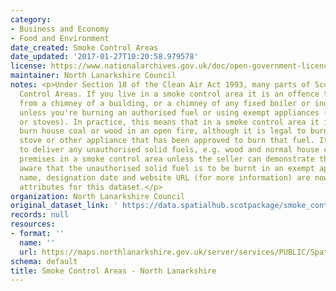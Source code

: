 ```yaml
---
category:
- Business and Economy
- Food and Environment
date_created: Smoke Control Areas
date_updated: '2017-01-27T10:20:58.979578'
license: https://www.nationalarchives.gov.uk/doc/open-government-licence/version/3/
maintainer: North Lanarkshire Council
notes: <p>Under Section 18 of the Clean Air Act 1993, many parts of Scotland are Smoke
  Control Areas. If you live in a smoke control area it is an offence to produce smoke
  from a chimney of a building, or a chimney of any fixed boiler or industrial plant,
  unless you're burning an authorised fuel or using exempt appliances (e.g. burners
  or stoves). In practice, this means that in a smoke control area it is illegal to
  burn house coal or wood in an open fire, although it is legal to burn these in a
  stove or other appliance that has been approved to burn that fuel. It is also illegal
  to deliver any unauthorised solid fuels, e.g. wood and normal house coal, to any
  premises in a smoke control area unless the seller can demonstrate that they were
  aware that the unauthorised solid fuel is to be burnt in an exempt appliance.\r\n\r\nSite
  name, designation date and website URL (for more information) are now mandatory
  attributes for this dataset.</p>
organization: North Lanarkshire Council
original_dataset_link: ' https://data.spatialhub.scotpackage/smoke_control_areas-nl'
records: null
resources:
- format: ''
  name: ''
  url: https://maps.northlanarkshire.gov.uk/server/services/PUBLIC/SpatialHubLayers/MapServer/WFSServer?request=GetCapabilities&service=WFS
schema: default
title: Smoke Control Areas - North Lanarkshire
---
```

